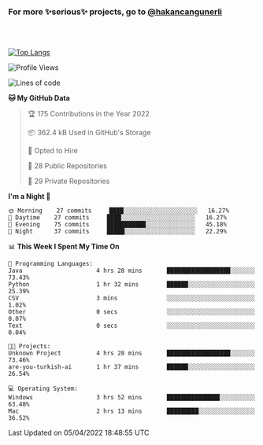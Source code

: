 ### For more ✨serious✨ projects, go to [@hakancangunerli](https://github.com/hakancangunerli)
</div>
<br>
<br>



[![Top Langs](https://github-readme-stats.vercel.app/api/top-langs/?username=63616e&hide=tex,html,shell,assembly,javascript,typescript&langs_count=6&exclude_repo=2015-csharp,anuraghazra.github.io)](https://github.com/anuraghazra/github-readme-stats)

 </div>
 
 </div>


<!--START_SECTION:waka-->
![Profile Views](http://img.shields.io/badge/Profile%20Views-79-blue)

![Lines of code](https://img.shields.io/badge/From%20Hello%20World%20I%27ve%20Written--3%20Thousand%20lines%20of%20code-blue)

**🐱 My GitHub Data** 

> 🏆 175 Contributions in the Year 2022
 > 
> 📦 362.4 kB Used in GitHub's Storage 
 > 
> 💼 Opted to Hire
 > 
> 📜 28 Public Repositories 
 > 
> 🔑 29 Private Repositories  
 > 
**I'm a Night 🦉** 

```text
🌞 Morning    27 commits     ████░░░░░░░░░░░░░░░░░░░░░   16.27% 
🌆 Daytime    27 commits     ████░░░░░░░░░░░░░░░░░░░░░   16.27% 
🌃 Evening    75 commits     ███████████░░░░░░░░░░░░░░   45.18% 
🌙 Night      37 commits     █████░░░░░░░░░░░░░░░░░░░░   22.29%

```


📊 **This Week I Spent My Time On** 

```text
💬 Programming Languages: 
Java                     4 hrs 28 mins       ██████████████████░░░░░░░   73.43% 
Python                   1 hr 32 mins        ██████░░░░░░░░░░░░░░░░░░░   25.39% 
CSV                      3 mins              ░░░░░░░░░░░░░░░░░░░░░░░░░   1.02% 
Other                    0 secs              ░░░░░░░░░░░░░░░░░░░░░░░░░   0.07% 
Text                     0 secs              ░░░░░░░░░░░░░░░░░░░░░░░░░   0.04%

🐱‍💻 Projects: 
Unknown Project          4 hrs 28 mins       ██████████████████░░░░░░░   73.46% 
are-you-turkish-ai       1 hr 37 mins        ██████░░░░░░░░░░░░░░░░░░░   26.54%

💻 Operating System: 
Windows                  3 hrs 52 mins       ███████████████░░░░░░░░░░   63.48% 
Mac                      2 hrs 13 mins       █████████░░░░░░░░░░░░░░░░   36.52%

```


 Last Updated on 05/04/2022 18:48:55 UTC
<!--END_SECTION:waka-->


